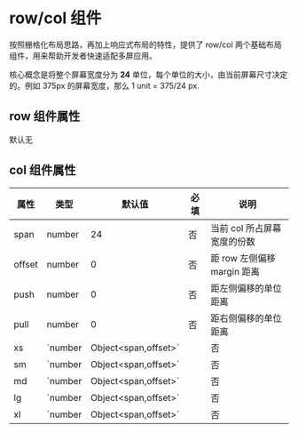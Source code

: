 # row/col 组件

按照栅格化布局思路，再加上响应式布局的特性，提供了 row/col 两个基础布局组件，用来帮助开发者快速适配多屏应用。

核心概念是将整个屏幕宽度分为 **24** 单位，每个单位的大小，由当前屏幕尺寸决定的。例如 375px 的屏幕宽度，那么 1 unit = 375/24 px.

## row 组件属性

默认无

## col 组件属性

| 属性             | 类型        | 默认值  | 必填 | 说明                             |
| ---------------- | ----------- | ------- | ---- | -------------------------------- |
| span           | number      |    24     | 否   | 当前 col 所占屏幕宽度的份数|
| offset           | number      | 0     | 否   | 距 row 左侧偏移margin 距离|
| push           | number      | 0     | 否   | 距左侧偏移的单位距离|
| pull           | number      | 0     | 否   | 距右侧偏移的单位距离|
| xs           | `number|Object<span,offset>`     |      | 否   | 当屏幕 < 768px 时，对应显示的网格规则。例如 xs="{{2}}" 或 xs="{{ {{span:24, offset: 0}} }}"|
| sm           | `number|Object<span,offset>`      |      | 否   | 当屏幕 >= 768px, <992px，对应显示的网格规则。|
| md           | `number|Object<span,offset>`      |      | 否   | 当屏幕 >= 992px, <1200px，对应显示的网格规则。|
| lg           | `number|Object<span,offset>`      |      | 否   | 当屏幕 >= 1200px, <1920px 时，对应显示的网格规则。|
| xl           | `number|Object<span,offset>`      |      | 否   | 当屏幕 >= 1920px 时，对应显示的网格规则。|

